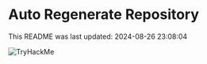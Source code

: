 # Auto Regenerate Repository

This README was last updated: 2024-08-26 23:08:04

 ![TryHackMe](https://tryhackme.com/badge/533634)